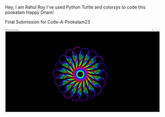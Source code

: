 Hey, I am Rahul Roy I've used Python Turtle and colorsys to code this pookalam Happy Onam!

Final Submission for Code-A-Pookalam23

![Pookalam](Pookalam.png)